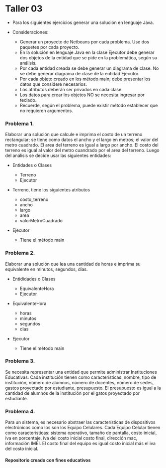 # Taller 03

* Para los siguientes ejercicios generar una solución en lenguaje Java. 

* Consideraciones:
	* Generar un proyecto de Netbeans por cada problema. Use dos paquetes por cada proyecto.
	* En la solución en lenguaje Java en la clase Ejecutor debe generar dos objetos de la entidad que se pide en la problemática, según su análisis.
	* Por cada entidad creada se debe generar un diagrama de clase. No se debe generar diagrama de clase de la entidad Ejecutor.
	* Por cada objeto creado en los método main; debe presentar los datos que considere necesarios.
	* Los atributos deberán ser privados en cada clase.
	* Los datos para crear los objetos NO se necesita ingresar por teclado.
	* Recuerde, según el problema, puede existir método establecer que no requieren argumentos.


### Problema 1. 

Elaborar una solución que calcule e imprima el costo de un terreno rectangular; se tiene como datos el ancho y el largo en metros; el valor del metro cuadrado. El area del terreno es igual a largo por ancho. El costo del terreno es igual al valor del metro cuandrado por el area del terreno. Luego del análisis se decide usar las siguientes entidades:

* Entidades o Clases
	* Terreno 
	* Ejecutor
	
* Terreno, tiene los siguientes atributos
	* costo_terreno
	* ancho
	* largo
	* area
	* valorMetroCuadrado
* Ejecutor
	* Tiene el método main
	
### Problema 2. 

Elaborar una solución que lea una cantidad de horas e imprima su equivalente en minutos, segundos, días.

* Entididades o Clases
	* EquivalenteHora
	* Ejecutor
	
* EquivalenteHora
	* horas
	* minutos
	* segundos
	* dias
	
* Ejecutor
	* Tiene el método main


### Problema 3. 

Se necesita representar una entidad que permite administrar Instituciones Educativas. Cada institución tienen como características: nombre, tipo de institución, número de alumnos, número de docentes, número de sedes, gastos proyectado por estudiante, presupuesto. El presupuesto es igual a la cantidad de alumnos de la institución por el gatos proyectado por estudiante.

### Problema 4. 

Para un sistema, es necesario abstraer las características de dispositivos electrónicos como los son los Equipo Celulares. Cada Equipo Celular tienen como características: sistema operativo, tamaño de pantalla, costo inicial, iva en porcentaje, iva del costo inicial costo final, dirección mac, información IMEI. El costo final del equipo es igual costo inicial más el iva del costo inicial. 

#### Repositorio creado con fines educativos

